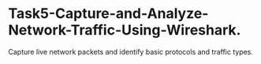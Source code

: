 # Task5-Capture-and-Analyze-Network-Traffic-Using-Wireshark.
Capture live network packets and identify basic protocols and traffic types.
